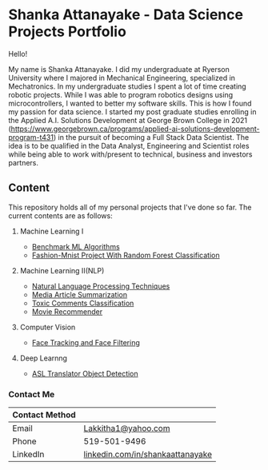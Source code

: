 # Shanka Attanayake - Data Science Projects Portfolio

Hello! 

My name is Shanka Attanayake. I did my undergraduate at Ryerson University where I majored in Mechanical Engineering, specialized in Mechatronics. In my undergraduate studies I spent a lot of time creating robotic projects. While I was able to program robotics designs using microcontrollers, I wanted to better my software skills. This is how I found my passion for data science. I started my post graduate studies enrolling in the Applied A.I. Solutions Development at George Brown College in 2021 (https://www.georgebrown.ca/programs/applied-ai-solutions-development-program-t431) in the pursuit of becoming a Full Stack Data Scientist. The idea is to be qualified in the Data Analyst, Engineering and Scientist roles while being able to work with/present to technical, business and investors partners.

## Content

This repository holds all of my personal projects that I've done so far. The current contents are as follows:

1. Machine Learning I
    - [Benchmark ML Algorithms](https://github.com/shankaattanayake/Data-Science/tree/main/Machine%20Learning%201%20Algorithm/Benchmark_ML_Algorithms)
    - [Fashion-Mnist Project With Random Forest Classification](https://github.com/shankaattanayake/Data-Science/tree/main/Machine%20Learning%201%20Algorithm/Fashion-Mnist%20Project)

2. Machine Learning II(NLP)
    - [Natural Language Processing Techniques](https://github.com/shankaattanayake/Data-Science/tree/main/Machine%20Learning%20II/Natural%20Language%20Processing%20Techniques)
    - [Media Article Summarization](https://github.com/shankaattanayake/Data-Science/tree/main/Machine%20Learning%20II/Media%20Article%20Summarization)
    - [Toxic Comments Classification](https://github.com/shankaattanayake/Data-Science/tree/main/Machine%20Learning%20II/Toxic%20Comment%20Classification%20Using%20NLP)
    - [Movie Recommender](https://github.com/shankaattanayake/Data-Science/tree/main/Machine%20Learning%20II/Movie%20Recommender)

3. Computer Vision
    - [Face Tracking and Face Filtering](https://github.com/shankaattanayake/Data-Science/tree/main/Computer%20Vision/Face%20Tracking%20and%20Face%20Filtering)

4. Deep Learnng     
    - [ASL Translator Object Detection](https://github.com/shankaattanayake/Data-Science/blob/main/Deep_Learning/ASL_Translator/Readme.md)

  
### Contact Me

| Contact Method |  |
| --- | --- |
| Email | Lakkitha1@yahoo.com |
| Phone | 519-501-9496|
| LinkedIn | [linkedin.com/in/shankaattanayake](https://linkedin.com/in/shankaattanayake) |
